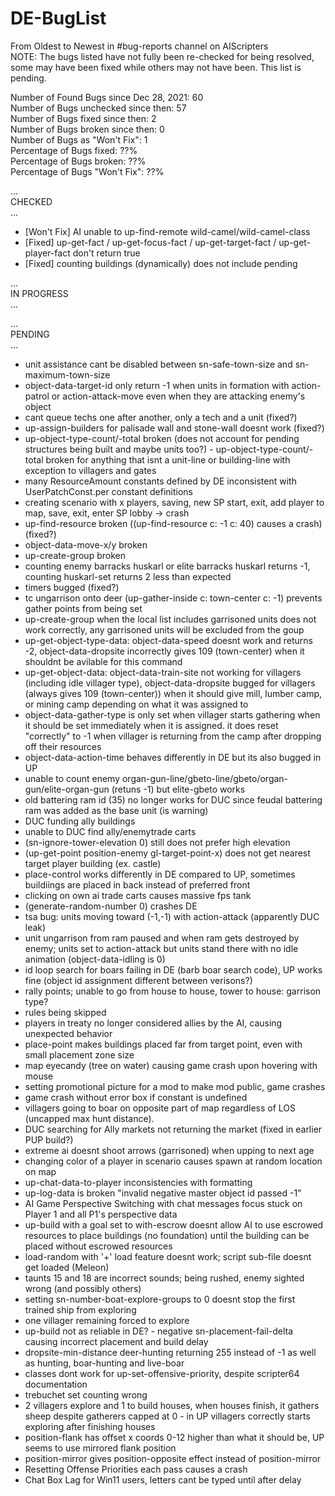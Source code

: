 # DE-BugList

From Oldest to Newest in #bug-reports channel on AIScripters\
NOTE: The bugs listed have not fully been re-checked for being resolved, some may have been fixed while others may not have been. This list is pending.

Number of Found Bugs since Dec 28, 2021: 60\
Number of Bugs unchecked since then: 57\
Number of Bugs fixed since then: 2\
Number of Bugs broken since then: 0\
Number of Bugs as "Won't Fix": 1\
Percentage of Bugs fixed: ??%\
Percentage of Bugs broken: ??%\
Percentage of Bugs "Won't Fix": ??%

...\
CHECKED\
...

- [Won't Fix] AI unable to up-find-remote wild-camel/wild-camel-class
- [Fixed] up-get-fact / up-get-focus-fact / up-get-target-fact / up-get-player-fact   don't return true
- [Fixed] counting buildings (dynamically) does not include pending

...\
IN PROGRESS\
...



...\
PENDING\
...

- unit assistance cant be disabled between sn-safe-town-size and sn-maximum-town-size
- object-data-target-id only return -1 when units in formation with action-patrol or action-attack-move even when they are attacking enemy's object
- cant queue techs one after another, only a tech and a unit (fixed?)
- up-assign-builders for palisade wall and stone-wall doesnt work (fixed?)
- up-object-type-count/-total broken (does not account for pending structures being built and maybe units too?) - up-object-type-count/-total broken for anything that isnt a unit-line or building-line with exception to villagers and gates
- many ResourceAmount constants defined by DE inconsistent with UserPatchConst.per constant definitions
- creating scenario with x players, saving, new SP start, exit, add player to map, save, exit, enter SP lobby -> crash
- up-find-resource broken ((up-find-resource c: -1 c: 40) causes a crash) (fixed?)
- object-data-move-x/y broken
- up-create-group broken
- counting enemy barracks huskarl or elite barracks huskarl returns -1, counting huskarl-set returns 2 less than expected
- timers bugged (fixed?)
- tc ungarrison onto deer (up-gather-inside c: town-center c: -1) prevents gather points from being set
- up-create-group when the local list includes garrisoned units does not work correctly, any garrisoned units will be excluded from the goup
- up-get-object-type-data: object-data-speed doesnt work and returns -2, object-data-dropsite incorrectly gives 109 (town-center) when it shouldnt be avilable for this command
- up-get-object-data: object-data-train-site not working for villagers (including idle villager type), object-data-dropsite bugged for villagers (always gives 109 (town-center)) when it should give mill, lumber camp, or mining camp depending on what it was assigned to
- object-data-gather-type is only set when villager starts gathering when it should be set immediately when it is assigned. it does reset "correctly" to -1 when villager is returning from the camp after dropping off their resources
- object-data-action-time behaves differently in DE but its also bugged in UP
- unable to count enemy organ-gun-line/gbeto-line/gbeto/organ-gun/elite-organ-gun (retuns -1) but elite-gbeto works
- old battering ram id (35) no longer works for DUC since feudal battering ram was added as the base unit (is warning)
- DUC funding ally buildings
- unable to DUC find ally/enemytrade carts
- (sn-ignore-tower-elevation 0) still does not prefer high elevation
- (up-get-point position-enemy gl-target-point-x) does not get nearest target player building (ex. castle)
- place-control works differently in DE compared to UP, sometimes buildiings are placed in back instead of preferred front
- clicking on own ai trade carts causes massive fps tank
- (generate-random-number 0) crashes DE
- tsa bug: units moving toward (-1,-1) with action-attack (apparently DUC leak)
- unit ungarrison from ram paused and when ram gets destroyed by enemy; units set to action-attack but units stand there with no idle animation (object-data-idling is 0)
- id loop search for boars failing in DE (barb boar search code), UP works fine (object id assignment different between verisons?)
- rally points; unable to go from house to house, tower to house: garrison type?
- rules being skipped
- players in treaty no longer considered allies by the AI, causing unexpected behavior
- place-point makes buildings placed far from target point, even with small placement zone size
- map eyecandy (tree on water) causing game crash upon hovering with mouse
- setting promotional picture for a mod to make mod public, game crashes
- game crash without error box if constant is undefined
- villagers going to boar on opposite part of map regardless of LOS (uncapped max hunt distance).
- DUC searching for Ally markets not returning the market (fixed in earlier PUP build?)
- extreme ai doesnt shoot arrows (garrisoned) when upping to next age
- changing color of a player in scenario causes spawn at random location on map
- up-chat-data-to-player inconsistencies with formatting
- up-log-data is broken "invalid negative master object id passed -1"
- AI Game Perspective Switching with chat messages focus stuck on Player 1 and all P1's perspective data
- up-build with a goal set to with-escrow doesnt allow AI to use escrowed resources to place buildings (no foundation) until the building can be placed without escrowed resources
- load-random with '+' load feature doesnt work; script sub-file doesnt get loaded (Meleon)
- taunts 15 and 18 are incorrect sounds; being rushed, enemy sighted wrong (and possibly others)
- setting sn-number-boat-explore-groups to 0 doesnt stop the first trained ship from exploring
- one villager remaining forced to explore
- up-build not as reliable in DE? - negative sn-placement-fail-delta causing incorrect placement and build delay
- dropsite-min-distance deer-hunting returning 255 instead of -1   as well as hunting, boar-hunting and live-boar
- classes dont work for up-set-offensive-priority, despite scripter64 documentation
- trebuchet set counting wrong
- 2 villagers explore and 1 to build houses, when houses finish, it gathers sheep despite gatherers capped at 0 - in UP villagers correctly starts exploring after finishing houses
- position-flank has offset x coords 0-12 higher than what it should be, UP seems to use mirrored flank position
- position-mirror gives position-opposite effect instead of position-mirror
- Resetting Offense Priorities each pass causes a crash
- Chat Box Lag for Win11 users, letters cant be typed until after delay





